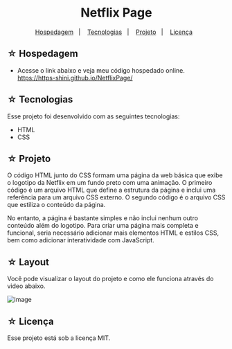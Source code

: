 <h1 align="center">Netflix Page</h1>

<p align="center">
  <a href="#-hospedagem">Hospedagem</a>&nbsp;&nbsp;&nbsp;|&nbsp;&nbsp;&nbsp;
  <a href="#-tecnologias">Tecnologias</a>&nbsp;&nbsp;&nbsp;|&nbsp;&nbsp;&nbsp;
  <a href="#-projeto">Projeto</a>&nbsp;&nbsp;&nbsp;|&nbsp;&nbsp;&nbsp;
  <a href="#-licença">Licença</a>&nbsp;&nbsp;&nbsp;
</p>

## ☆ Hospedagem

- Acesse o link abaixo e veja meu código hospedado online.<br>
https://https-shini.github.io/NetflixPage/

## ☆ Tecnologias

Esse projeto foi desenvolvido com as seguintes tecnologias:
- HTML
- CSS

## ☆ Projeto

O código HTML junto do CSS formam uma página da web básica que exibe o logotipo da Netflix em um fundo preto com uma animação. O primeiro código é um arquivo HTML que define a estrutura da página e inclui uma referência para um arquivo CSS externo. O segundo código é o arquivo CSS que estiliza o conteúdo da página.

No entanto, a página é bastante simples e não inclui nenhum outro conteúdo além do logotipo. Para criar uma página mais completa e funcional, seria necessário adicionar mais elementos HTML e estilos CSS, bem como adicionar interatividade com JavaScript.

## ☆ Layout

Você pode visualizar o layout do projeto e como ele funciona através do video abaixo.<br>

![image](https://user-images.githubusercontent.com/100307080/229036975-3e2d4245-f83b-4c46-baa7-a48af6aca3d7.png)

## ☆ Licença

Esse projeto está sob a licença MIT.
